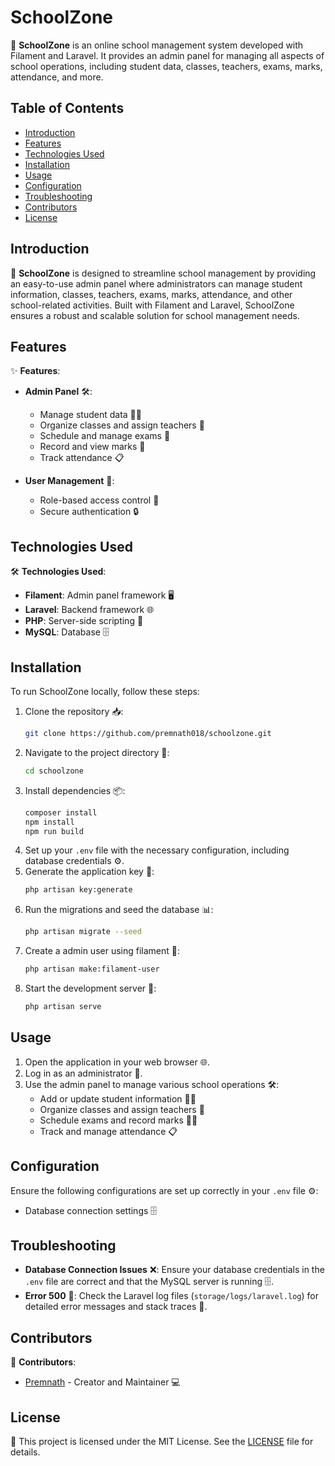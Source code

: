 # SchoolZone

🏫 **SchoolZone** is an online school management system developed with Filament and Laravel. It provides an admin panel for managing all aspects of school operations, including student data, classes, teachers, exams, marks, attendance, and more.

## Table of Contents
- [Introduction](#introduction)
- [Features](#features)
- [Technologies Used](#technologies-used)
- [Installation](#installation)
- [Usage](#usage)
- [Configuration](#configuration)
- [Troubleshooting](#troubleshooting)
- [Contributors](#contributors)
- [License](#license)

## Introduction

🏫 **SchoolZone** is designed to streamline school management by providing an easy-to-use admin panel where administrators can manage student information, classes, teachers, exams, marks, attendance, and other school-related activities. Built with Filament and Laravel, SchoolZone ensures a robust and scalable solution for school management needs.

## Features

✨ **Features**:

- **Admin Panel** 🛠️:
  - Manage student data 🧑‍🎓
  - Organize classes and assign teachers 🏫
  - Schedule and manage exams 📅
  - Record and view marks 📝
  - Track attendance 📋

- **User Management** 🔐:
  - Role-based access control 🔑
  - Secure authentication 🔒

## Technologies Used

🛠️ **Technologies Used**:
- **Filament**: Admin panel framework 🖥️
- **Laravel**: Backend framework 🌐
- **PHP**: Server-side scripting 🐘
- **MySQL**: Database 🗄️

## Installation

To run SchoolZone locally, follow these steps:

1. Clone the repository 📥:
    ```bash
    git clone https://github.com/premnath018/schoolzone.git
    ```
2. Navigate to the project directory 📁:
    ```bash
    cd schoolzone
    ```
3. Install dependencies 📦:
    ```bash
    composer install
    npm install
    npm run build
    ```
4. Set up your `.env` file with the necessary configuration, including database credentials ⚙️.
5. Generate the application key 🔑:
    ```bash
    php artisan key:generate
    ```
6. Run the migrations and seed the database 📊:
    ```bash
    php artisan migrate --seed
    ```
7. Create a admin user using filament 👤:
    ```bash
    php artisan make:filament-user
    ```
8. Start the development server 🚀:
    ```bash
    php artisan serve
    ```

## Usage

1. Open the application in your web browser 🌐.
2. Log in as an administrator 🔐.
3. Use the admin panel to manage various school operations 🛠️:
   - Add or update student information 🧑‍🎓
   - Organize classes and assign teachers 🏫
   - Schedule exams and record marks 📅📝
   - Track and manage attendance 📋

## Configuration

Ensure the following configurations are set up correctly in your `.env` file ⚙️:
- Database connection settings 🗄️

## Troubleshooting

- **Database Connection Issues** ❌: Ensure your database credentials in the `.env` file are correct and that the MySQL server is running 🗄️.
- **Error 500** 🚫: Check the Laravel log files (`storage/logs/laravel.log`) for detailed error messages and stack traces 📝.

## Contributors

👥 **Contributors**:
- [Premnath](https://github.com/premnath018) - Creator and Maintainer 💻

## License

📜 This project is licensed under the MIT License. See the [LICENSE](LICENSE) file for details.
